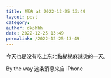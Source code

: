 ```yaml
---
title: 想法 at 2022-12-25 13:49
layout: post
category: 
author: dkphhh
date: 2022-12-25 13:49
permalink: /2022-12-25-13-49
---
```


今天也是没有吃上东北黏糊糊麻辣烫的一天。

By the way 这条消息来自 iPhone 